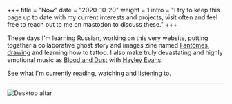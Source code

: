 +++
title = "Now"
date = "2020-10-20"
weight = 1
intro = "I try to keep this page up to date with my current interests and projects, visit often and feel free to reach out to me on mastodon to discuss these."
+++

These days I'm learning Russian, working on this very website, putting together a collaborative ghost story and images zine named [Fantômes](https://fantomeszine.com), [drawing](/works/illustration/) and learning how to tattoo.
I also make truly devastating and highly emotional music as [Blood and Dust](http://blood-and-dust.com) with [Hayley Evans](http://hayleyevans.net).

See what I'm currently [reading](/about/reading/), [watching](/about/watching/) and [listening to](/about/listening/).

---

![Desktop altar](/img/desktop-altar.jpg "Desktop altar")
